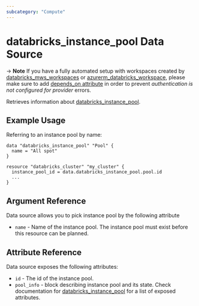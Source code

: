 ```yaml
---
subcategory: "Compute"
---
```


# databricks_instance_pool Data Source

-> **Note** If you have a fully automated setup with workspaces created by [databricks_mws_workspaces](../resources/mws_workspaces.md) or [azurerm_databricks_workspace](https://registry.terraform.io/providers/hashicorp/azurerm/latest/docs/resources/databricks_workspace), please make sure to add [depends_on attribute](../index.md#data-resources-and-authentication-is-not-configured-errors) in order to prevent _authentication is not configured for provider_ errors.

Retrieves information about [databricks_instance_pool](../resources/instance_pool.md).

## Example Usage

Referring to an instance pool by name:

```hcl
data "databricks_instance_pool" "Pool" {
  name = "All spot"
}

resource "databricks_cluster" "my_cluster" {
  instance_pool_id = data.databricks_instance_pool.pool.id
  ...
}
```

## Argument Reference

Data source allows you to pick instance pool by the following attribute

- `name` - Name of the instance pool. The instance pool must exist before this resource can be planned.

## Attribute Reference

Data source exposes the following attributes:

- `id` - The id of the instance pool.
- `pool_info` - block describing instance pool and its state. Check documentation for [databricks_instance_pool](../resources/instance_pool.md) for a list of exposed attributes.

